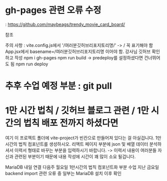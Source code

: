 # gh-pages 관련 오류 수정

: https://github.com/maybeags/trendy_movie_card_board/

참조

주의 사항 : vite.config.js에서 '/여러분깃허브리포지토리명/' -> / 꼭 표기해야 함
App.jsx에서 basename=/여러분깃허브리포지토리명 이어야 함. 강사님 깃허브 확인하고 작성
npm i gh-pages
npm run build -> predeploy를 설정하셨다면 건너뛰어도 됨
npm run deploy

# 추후 수업 예정 부분 : git pull

# 1만 시간 법칙 / 깃허브 블로그 관련 / 1만 시간의 법칙 배포 전까지 하셨다면
여기 이 프로젝트 폴더에 vite-project가 빈칸으로 만들어져 있다는 걸 아실겁니다.
1만 시간의 법칙 컴포넌트를 생성하시오.
리액트 페이지 부분에 json 및 배열 데이터 분석하셔서 이력서 형태로 바꾸는 부분을 입력하시기 바랍니다. -> 이력서 내용이 여러분들 자신과 관련된 부분이기 때문에 내용 작성에 시간이 꽤 많이 소요 될겁니다.

MariaDB 내일 연결
다음주 월요일 1만시간의 법칙 컴포넌트화 부분 수업
지난 금요일 backend import 관련 오류 중 일부는 MariaDB 설치 이후 확인
